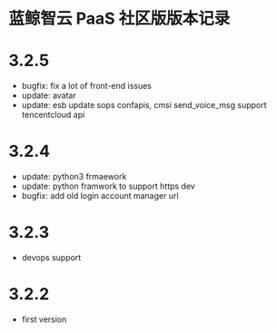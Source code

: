 # 蓝鲸智云 PaaS 社区版版本记录

# 3.2.5

- bugfix: fix a lot of front-end issues
- update: avatar 
- update: esb update sops confapis, cmsi send_voice_msg support tencentcloud api

# 3.2.4

- update: python3 frmaework
- update: python framwork to support https dev
- bugfix: add old login account manager url

# 3.2.3

- devops support

# 3.2.2
- first version
